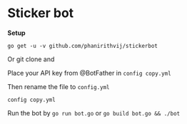 # Sticker bot

**Setup**

```
go get -u -v github.com/phanirithvij/stickerbot
```

Or git clone and 

Place your API key from @BotFather in `config copy.yml`

Then rename the file to `config.yml`

```shell
config copy.yml
```

Run the bot by `go run bot.go` or `go build bot.go && ./bot`
